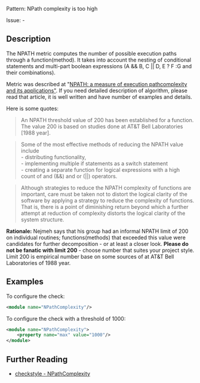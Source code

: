 Pattern: NPath complexity is too high

Issue: -

## Description

The NPATH metric computes the number of possible execution paths through a function(method). It takes into account the nesting of conditional statements and multi-part boolean expressions (A && B, C || D, E ? F :G and their combinations).

Metric was described at "[NPATH: a measure of execution pathcomplexity and its applications"](http://dl.acm.org/citation.cfm?id=42379). If you need detailed description of algorithm, please read that article, it is well written and have number of examples and details. 

Here is some quotes:

> An NPATH threshold value of 200 has been established for a function. The value 200 is based on studies done at AT&T Bell Laboratories [1988 year]. 

> Some of the most effective methods of reducing the NPATH value include  
\- distributing functionality,  
\- implementing multiple if statements as a switch statement  
\- creating a separate function for logical expressions with a high count of and (&&) and or (||) operators. 

> Although strategies to reduce the NPATH complexity of functions are important, care must be taken not to distort the logical clarity of the software by applying a strategy to reduce the complexity of functions. That is, there is a point of diminishing return beyond which a further attempt at reduction of complexity distorts the logical clarity of the system structure. 

**Rationale:** Nejmeh says that his group had an informal NPATH limit of 200 on individual routines; functions(methods) that exceeded this value were candidates for further decomposition - or at least a closer look. **Please do not be fanatic with limit 200** \- choose number that suites your project style. Limit 200 is empirical number base on some sources of at AT&T Bell Laboratories of 1988 year. 

## Examples

To configure the check: 


```xml
<module name="NPathComplexity"/>
```
        

To configure the check with a threshold of 1000: 


```xml
<module name="NPathComplexity">
    <property name="max" value="1000"/>
</module>
```

## Further Reading

* [checkstyle - NPathComplexity](http://checkstyle.sourceforge.net/config_metrics.html#NPathComplexity)
